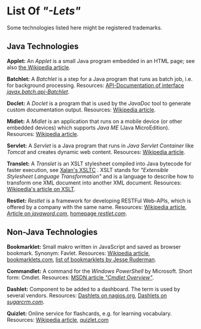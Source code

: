 # List Of *"-Lets"*

Some technologies listed here might be registered trademarks.
<br>

## Java Technologies

**Applet:** 
An *Applet* is a small Java program embedded in an HTML page; see also [the Wikipedia article](http://en.wikipedia.org/wiki/Applet).


**Batchlet:**
A *Batchlet* is a step for a Java program that runs as batch job, i.e. for background processing.
Resources: 
[API-Documentation of interface *javax.batch.api-Batchlet*](https://docs.oracle.com/javaee/7/api/javax/batch/api/Batchlet.html).


**Doclet:**
A *Doclet* is a program that is used by the *JavaDoc* tool to generate custom documentation output.
Resources: [Wikipedia article](http://en.wikipedia.org/wiki/Doclet).


**Midlet:**
A *Midlet* is an application that runs on a mobile device (or other embedded devices) which supports *Java ME* (Java MicroEdition).
Resources: [Wikipedia article](http://en.wikipedia.org/wiki/MIDlet).


**Servlet:** 
A *Servlet* is a Java program that runs in *Java Servlet Container* like *Tomcat* and creates dynamic web content.
Resources: [Wikipedia article](http://en.wikipedia.org/wiki/Java_servlet).


**Translet:**
A *Translet* is an XSLT stylesheet compiled into Java bytecode for faster execution, see [Xalan's XSLTC](http://xalan.apache.org/old/xalan-j/xsltc_usage.html#compile) .
XSLT stands for *"Extensible Stylesheet Language Transformation"* and is a language to describe how to transform one XML document into another XML document.
Resources: [Wikipedia's article on XSLT](https://en.wikipedia.org/wiki/XSLT).


**Restlet:**
*Restlet* is a framework for developing RESTFul Web-APIs, which is offered by a company with the same name.
Resources: 
[Wikipedia article](http://en.wikipedia.org/wiki/Restlet), 
[Article on *javaword.com*](http://www.javaworld.com/article/2077958/soa/open-source-tools-rest-for-java-developers-restlet-for-the-weary.html),
[homepage *restlet.com*](http://restlet.com).
<br>

## Non-Java Technologies

**Bookmarklet:**
Small makro written in JavaScript and saved as browser bookmark.
Synonym: Favlet.
Resources: 
[Wikipedia article](http://en.wikipedia.org/wiki/Bookmarklet), 
[bookmarklets.com](http://bookmarklets.com),
[list of bookmarklets by Jesse Ruderman](https://www.squarefree.com/bookmarklets/).


**Commandlet:**
A command for the *Windows PowerShell* by Microsoft.
Short form: Cmdlet.
Resources:
[MSDN article *"Cmdlet Overview"*](https://msdn.microsoft.com/en-us/library/ms714395%28v=vs.85%29.aspx).


**Dashlet:**
Component to be added to a dashboard. The term is used by several vendors.
Resources:
[Dashlets on nagios.org](http://exchange.nagios.org/directory/Addons/Dashlets), [Dashlets on *sugarcrm.com*](http://developer.sugarcrm.com/category/dashlets/).


**Quizlet:**
Online service for flashcards, e.g. for learning vocabulary. 
Resources: 
[Wikipedia article](http://en.wikipedia.org/wiki/Quizlet),
[quizlet.com](http://quizlet.com)

<br>





